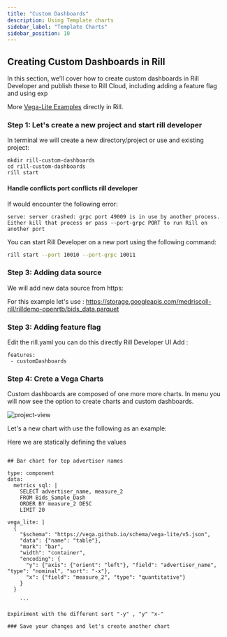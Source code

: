 ```yaml
---
title: "Custom Dashboards"
description: Using Template charts
sidebar_label: "Template Charts"
sidebar_position: 10
---
```


## Creating Custom Dashboards in Rill 

In this section, we'll cover how to create custom dashboards in Rill Developer and publish these to Rill Cloud, including adding a feature flag and using exp
<!-- @import "[TOC]" {cmd="toc" depthFrom=1 depthTo=6 orderedList=false} -->
More [Vega-Lite Examples](https://vega.github.io/vega-lite/examples/) directly in Rill. 

### Step 1: Let's create a new project and start rill developer


In  terminal we will create a new directory/project or use and existing project:

```
mkdir rill-custom-dashboards
cd rill-custom-dashboards
rill start 
```


#### Handle conflicts port conflicts rill developer
If would encounter the following error:
```
serve: server crashed: grpc port 49009 is in use by another process. Either kill that process or pass --port-grpc PORT to run Rill on another port
```
You can start Rill Developer on a new port using the following command:

```sh
rill start --port 10010 --port-grpc 10011
 ```

### Step 3: Adding data source
We will add new data source from https:

For this example let's use : 
https://storage.googleapis.com/medriscoll-rill/rilldemo-openrtb/bids_data.parquet


### Step 3: Adding feature flag

Edit the rill.yaml you can do this directly Rill Developer UI
Add : 
```
features:
 - customDashboards

```
### Step 4: Crete a Vega Charts

Custom dashboards are composed of one more more charts.
In menu you will now see the option to create charts and custom dashboards.

![project-view](/img/tutorials/301/add_custom_chart_dashboard.png)

Let's  a new chart with use the following as an example:

Here we are statically defining the values 

```
    
## Bar chart for top advertiser names

type: component
data:
  metrics_sql: |
    SELECT advertiser_name, measure_2
    FROM Bids_Sample_Dash
    ORDER BY measure_2 DESC
    LIMIT 20

vega_lite: |
  {
    "$schema": "https://vega.github.io/schema/vega-lite/v5.json",
    "data": {"name": "table"},
    "mark": "bar",
    "width": "container",
    "encoding": {
      "y": {"axis": {"orient": "left"}, "field": "advertiser_name", "type": "nominal", "sort": "-x"},
      "x": {"field": "measure_2", "type": "quantitative"}
    }
  }

    ```

Expiriment with the different sort "-y" , "y" "x-" 

### Save your changes and let's create another chart


